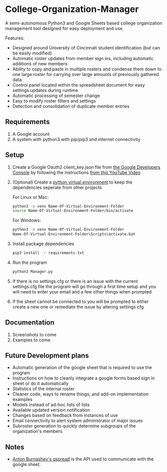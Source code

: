 # College-Organization-Manager
A semi-autonomous Python3 and Google Sheets based college organization management tool designed for easy deployment and use.

Features:

* Designed around University of Cincinnati student identification (but can be easily modified)
* Automatic roster updates from member sign ins, including automatic additions of new members
* Ability to copy and paste in multiple rosters and condense them down to one large roster for carrying over large amounts of previously gathered data
* Control panel located within the spreadsheet document for easy settings updates during runtime
* Automatic processing of semester change
* Easy to modify roster filters and settings
* Detection and consolidation of duplicate member entries

## Requirements
1. A Google account
2. A system with python3 with pip/pip3 and internet connectivity

## Setup
1. Create a Google Oauth2 client_key.json file from [the Google Developers Console](https://console.cloud.google.com/apis/dashboard) by following the instructions [from this YouTube Video](https://www.youtube.com/watch?v=vISRn5qFrkM)

2. (Optional) Create a [python virtual environment](https://docs.python.org/3/tutorial/venv.html) to keep the dependencies seperate from other projects

    For Linux or Mac:
    
    ```bash
    python3 -m venv Name-Of-Virtual-Environment-Folder
    source Name-Of-Virtual-Environment-Folder/bin/activate
    ```
    
    For Windows:
    
    ```bash
    python3 -m venv Name-Of-Virtual-Environment-Folder
    Name-Of-Virtual-Environment-Folder\Scripts\activate.bat
    ```
    
3. Install package dependencies
    
    ```bash
    pip3 install -r requirements.txt
    ```
    
4. Run the program
    
    ```bash
    python3 Manager.py
    ```
    
5. If there is no settings.cfg or there is an issue with the current settings.cfg file the program will go through a first time setup and you will need to enter your email and a few other things when prompted
6. If the sheet cannot be connected to you will be prompted to either create a new one or remediate the issue by altering settings.cfg

## Documentation
1. Screenshots to come
2. Examples to come

## Future Development plans
- Automatic generation of the google sheet that is required to use the program
- Instructions on how to cleanly integrate a google forms based sign in sheet or do it automatically
- Statistics of the internal roster
- Cleaner code, ways to rename things, and add-on implementation examples
- Models instead of ad-hoc lists of lists
- Available updated version notification
- Changes based on feedback from instances of use
- Email connectivity to alert system administrator of major issues
- Subroster generation to quickly determine subgroups of the organization's members

## Notes
- [Anton Burnashev's gspread](https://github.com/burnash/gspread) is the API used to communicate with the google sheet.
